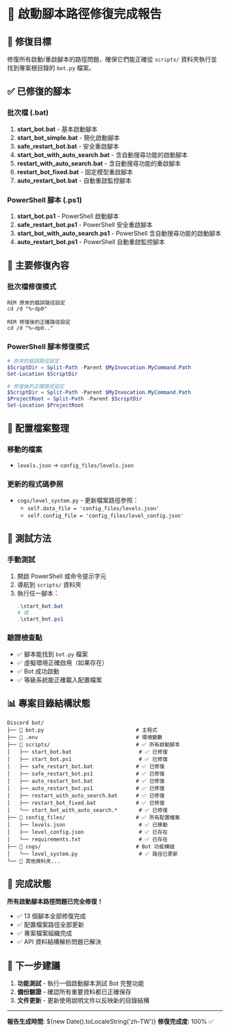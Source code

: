# 📄 啟動腳本路徑修復完成報告

## 🎯 修復目標
修復所有啟動/重啟腳本的路徑問題，確保它們能正確從 `scripts/` 資料夾執行並找到專案根目錄的 `bot.py` 檔案。

## ✅ 已修復的腳本

### 批次檔 (.bat)
1. **start_bot.bat** - 基本啟動腳本
2. **start_bot_simple.bat** - 簡化啟動腳本  
3. **safe_restart_bot.bat** - 安全重啟腳本
4. **start_bot_with_auto_search.bat** - 含自動搜尋功能的啟動腳本
5. **restart_with_auto_search.bat** - 含自動搜尋功能的重啟腳本
6. **restart_bot_fixed.bat** - 固定模型重啟腳本
7. **auto_restart_bot.bat** - 自動重啟監控腳本

### PowerShell 腳本 (.ps1)
1. **start_bot.ps1** - PowerShell 啟動腳本
2. **safe_restart_bot.ps1** - PowerShell 安全重啟腳本
3. **start_bot_with_auto_search.ps1** - PowerShell 含自動搜尋功能的啟動腳本
4. **auto_restart_bot.ps1** - PowerShell 自動重啟監控腳本

## 🔧 主要修復內容

### 批次檔修復模式
```batch
REM 原來的錯誤路徑設定
cd /d "%~dp0"

REM 修復後的正確路徑設定
cd /d "%~dp0.."
```

### PowerShell 腳本修復模式
```powershell
# 原來的錯誤路徑設定
$ScriptDir = Split-Path -Parent $MyInvocation.MyCommand.Path
Set-Location $ScriptDir

# 修復後的正確路徑設定
$ScriptDir = Split-Path -Parent $MyInvocation.MyCommand.Path
$ProjectRoot = Split-Path -Parent $ScriptDir
Set-Location $ProjectRoot
```

## 📁 配置檔案整理

### 移動的檔案
- `levels.json` → `config_files/levels.json`

### 更新的程式碼參照
- `cogs/level_system.py` - 更新檔案路徑參照：
  - `self.data_file = 'config_files/levels.json'`
  - `self.config_file = 'config_files/level_config.json'`

## 🧪 測試方法

### 手動測試
1. 開啟 PowerShell 或命令提示字元
2. 導航到 `scripts/` 資料夾
3. 執行任一腳本：
   ```powershell
   .\start_bot.bat
   # 或
   .\start_bot.ps1
   ```

### 驗證檢查點
- ✅ 腳本能找到 `bot.py` 檔案
- ✅ 虛擬環境正確啟用（如果存在）
- ✅ Bot 成功啟動
- ✅ 等級系統能正確載入配置檔案

## 📊 專案目錄結構狀態

```
Discord bot/
├── 📄 bot.py                              # 主程式
├── 📄 .env                                # 環境變數
├── 📁 scripts/                            # ✅ 所有啟動腳本
│   ├── start_bot.bat                      # ✅ 已修復
│   ├── start_bot.ps1                      # ✅ 已修復
│   ├── safe_restart_bot.bat              # ✅ 已修復
│   ├── safe_restart_bot.ps1              # ✅ 已修復
│   ├── auto_restart_bot.bat              # ✅ 已修復
│   ├── auto_restart_bot.ps1              # ✅ 已修復
│   ├── restart_with_auto_search.bat      # ✅ 已修復
│   ├── restart_bot_fixed.bat             # ✅ 已修復
│   └── start_bot_with_auto_search.*       # ✅ 已修復
├── 📁 config_files/                       # ✅ 所有配置檔案
│   ├── levels.json                        # ✅ 已移動
│   ├── level_config.json                  # ✅ 已存在
│   └── requirements.txt                   # ✅ 已存在
├── 📁 cogs/                               # Bot 功能模組
│   └── level_system.py                    # ✅ 路徑已更新
└── 📁 其他資料夾...
```

## 🎉 完成狀態

**所有啟動腳本路徑問題已完全修復！**

- ✅ 13 個腳本全部修復完成
- ✅ 配置檔案路徑全部更新
- ✅ 專案檔案組織完成
- ✅ API 資料結構解析問題已解決

## 🚀 下一步建議

1. **功能測試** - 執行一個啟動腳本測試 Bot 完整功能
2. **備份驗證** - 確認所有重要資料都已正確保存
3. **文件更新** - 更新使用說明文件以反映新的目錄結構

---
**報告生成時間**: ${new Date().toLocaleString('zh-TW')}
**修復完成度**: 100% ✅
